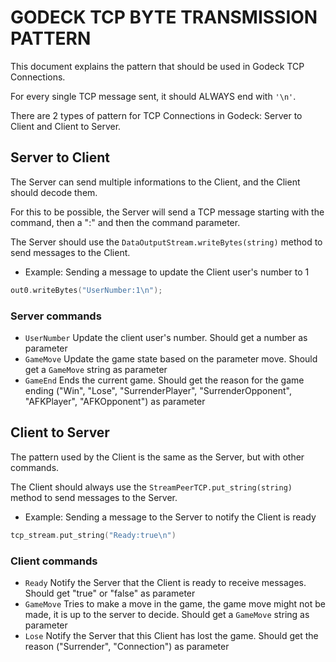 # GODECK TCP BYTE TRANSMISSION PATTERN

This document explains the pattern that should be used in Godeck TCP Connections.

For every single TCP message sent, it should ALWAYS end with `'\n'`.

There are 2 types of pattern for TCP Connections in Godeck: Server to Client and Client to Server.

## Server to Client

The Server can send multiple informations to the Client, and the Client should decode them.

For this to be possible, the Server will send a TCP message starting with the command, then a ":" and then the command parameter.

The Server should use the `DataOutputStream.writeBytes(string)` method to send messages to the Client.

-   Example: Sending a message to update the Client user's number to 1

```cpp
out0.writeBytes("UserNumber:1\n");
```

### Server commands

-   `UserNumber` Update the client user's number. Should get a number as parameter
-   `GameMove` Update the game state based on the parameter move. Should get a `GameMove` string as parameter
-   `GameEnd` Ends the current game. Should get the reason for the game ending ("Win", "Lose", "SurrenderPlayer", "SurrenderOpponent", "AFKPlayer", "AFKOpponent") as parameter

## Client to Server

The pattern used by the Client is the same as the Server, but with other commands.

The Client should always use the `StreamPeerTCP.put_string(string)` method to send messages to the Server.

-   Example: Sending a message to the Server to notify the Client is ready

```cpp
tcp_stream.put_string("Ready:true\n")
```

### Client commands

-   `Ready` Notify the Server that the Client is ready to receive messages. Should get "true" or "false" as parameter
-   `GameMove` Tries to make a move in the game, the game move might not be made, it is up to the server to decide. Should get a `GameMove` string as parameter
-   `Lose` Notify the Server that this Client has lost the game. Should get the reason ("Surrender", "Connection") as parameter

###
